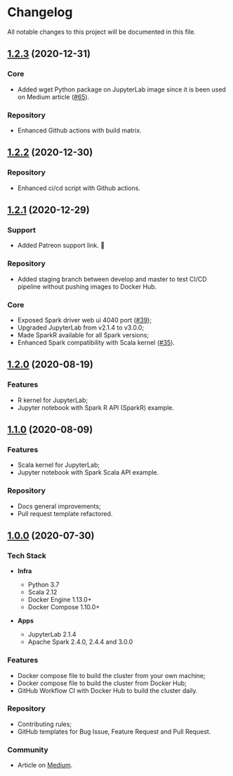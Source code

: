# Changelog

All notable changes to this project will be documented in this file.

## [1.2.3](https://github.com/andre-marcos-perez/spark-standalone-cluster-on-docker/releases/tag/v1.2.3) (2020-12-31)

### Core

 - Added wget Python package on JupyterLab image since it is been used on Medium article ([#65](https://github.com/cluster-apps-on-docker/spark-standalone-cluster-on-docker/issues/65)).

### Repository

 - Enhanced Github actions with build matrix.

## [1.2.2](https://github.com/andre-marcos-perez/spark-standalone-cluster-on-docker/releases/tag/v1.2.2) (2020-12-30)

### Repository

 - Enhanced ci/cd script with Github actions.

## [1.2.1](https://github.com/andre-marcos-perez/spark-standalone-cluster-on-docker/releases/tag/v1.2.1) (2020-12-29)

### Support

 - Added Patreon support link. :sparkling_heart:

### Repository

 - Added staging branch between develop and master to test CI/CD pipeline without pushing images to Docker Hub.

### Core

 - Exposed Spark driver web ui 4040 port ([#39](https://github.com/cluster-apps-on-docker/spark-standalone-cluster-on-docker/issues/39));
 - Upgraded JupyterLab from v2.1.4 to v3.0.0;
 - Made SparkR available for all Spark versions;
 - Enhanced Spark compatibility with Scala kernel ([#35](https://github.com/cluster-apps-on-docker/spark-standalone-cluster-on-docker/issues/35)).
 
## [1.2.0](https://github.com/andre-marcos-perez/spark-standalone-cluster-on-docker/releases/tag/v1.2.0) (2020-08-19)

### Features

 - R kernel for JupyterLab;
 - Jupyter notebook with Spark R API (SparkR) example.

## [1.1.0](https://github.com/andre-marcos-perez/spark-standalone-cluster-on-docker/releases/tag/v1.1.0) (2020-08-09)

### Features

 - Scala kernel for JupyterLab;
 - Jupyter notebook with Spark Scala API example.

### Repository

 - Docs general improvements;
 - Pull request template refactored.

## [1.0.0](https://github.com/andre-marcos-perez/spark-standalone-cluster-on-docker/releases/tag/v1.0.0) (2020-07-30)

### Tech Stack

 - **Infra**
   - Python 3.7
   - Scala 2.12
   - Docker Engine 1.13.0+
   - Docker Compose 1.10.0+

 - **Apps**
   - JupyterLab 2.1.4
   - Apache Spark 2.4.0, 2.4.4 and 3.0.0

### Features

 - Docker compose file to build the cluster from your own machine;
 - Docker compose file to build the cluster from Docker Hub;
 - GitHub Workflow CI with Docker Hub to build the cluster daily.

### Repository

- Contributing rules;
- GitHub templates for Bug Issue, Feature Request and Pull Request.

### Community

 - Article on [Medium](https://towardsdatascience.com/apache-spark-cluster-on-docker-ft-a-juyterlab-interface-418383c95445).